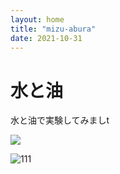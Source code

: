 ```yaml
---
layout: home
title: "mizu-abura"
date: 2021-10-31
---
```


# 水と油

水と油で実験してみましt


<img src="https://github.com/yuuka-bomber/yuuka-bomber.github.io/assets/images/IMG_1473.jpg">

![111](https://github.com/yuuka-bomber/yuuka-bomber.github.io/assets/images/IMG_1473.jpg)
